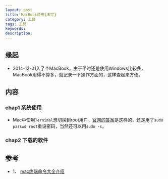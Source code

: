 ```yaml
---   
layout: post    
title: MacBook使用{未完}           
category: 工具      
tags: 工具     
keywords:      
description:     
---  
```


##  缘起
+ 2014-12-01入了个MacBook，由于平时还是使用Windows比较多，MacBook用得不算多，就记录一下操作方面的，这样查起来方便。

##  内容
###  chap1 系统使用
+ Mac中使用`Ternimal`想切换到root用户，[官网的答案](https://support.apple.com/zh-cn/HT204012)是这样的，还是用了`sudo passwd root`重设密码，当然还可以用`sudo -s`。

###  chap2 下载的软件

##  参考
+ 1、 [mac终端命令大全介绍](https://www.douban.com/note/75797151/)